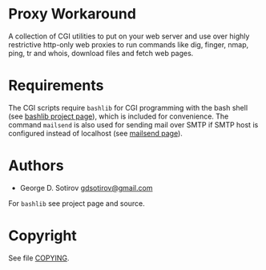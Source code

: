 # Proxy Workaround

A collection of CGI utilities to put on your web server and use over highly
restrictive http-only web proxies to run commands like dig, finger, nmap, ping,
tr and whois, download files and fetch web pages.

# Requirements

The CGI scripts require `bashlib` for CGI programming with the bash shell (see
[bashlib project page](http://bashlib.sourceforge.net/)), which is included
for convenience. The command `mailsend` is also used for sending mail over
SMTP if SMTP host is configured instead of localhost (see
[mailsend page](http://www.muquit.com/muquit/software/mailsend/mailsend.html)).

# Authors

* George D. Sotirov <gdsotirov@gmail.com>

For `bashlib` see project page and source.

# Copyright

See file [COPYING](COPYING).

